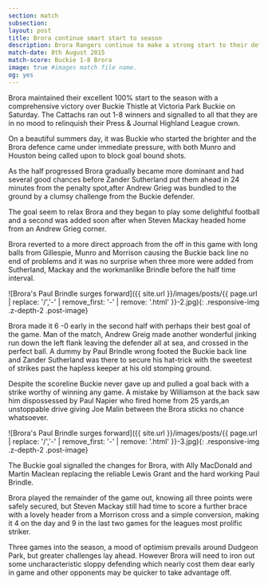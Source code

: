 ```yaml
---
section: match
subsection:
layout: post
title: Brora continue smart start to season
description: Brora Rangers continue to make a strong start to their defence of the Highland League crown as they travel to Buckie Thistle and return with 3 points and two hat tricks.
match-date: 8th August 2015
match-score: Buckie 1-8 Brora
image: true #images match file name.
og: yes
---
```

Brora maintained their excellent 100% start to the season with a comprehensive victory over Buckie Thistle at Victoria Park Buckie on Saturday. The Cattachs ran out 1-8 winners and signalled to all that they are in no mood to relinquish their Press & Journal Highland League crown. 

On a beautiful summers day, it was Buckie who started the brighter and the Brora defence came under immediate pressure, with both Munro and Houston being called upon to block goal bound shots. 

As the half progressed Brora gradually became more dominant and had several good chances before Zander Sutherland put them ahead in 24 minutes from the penalty spot,after Andrew Grieg was bundled to the ground by a clumsy challenge from the Buckie defender.

 The goal seem to relax Brora and they began to play some delightful football and a second was added soon after when Steven Mackay headed home from an Andrew Grieg corner. 

Brora reverted to a more direct approach from the off in this game with long balls from Gillespie, Munro and Morrison causing the Buckie back line no end of problems and it was no surprise when three more were added from Sutherland, Mackay and the workmanlike Brindle before the half time interval. 

![Brora's Paul Brindle surges forward]({{ site.url }}/images/posts/{{ page.url | replace: '/','-' | remove_first: '-' | remove: '.html' }}-2.jpg){: .responsive-img .z-depth-2 .post-image}

Brora made it 6 -0 early in the second half with perhaps their best goal of the game. Man of the match, Andrew Greig made another wonderful jinking run down the left flank leaving the defender all at sea, and crossed in the perfect ball. A dummy by Paul Brindle wrong footed the Buckie back line and Zander Sutherland was there to secure his hat-trick with the sweetest of strikes past the hapless keeper at his old stomping ground. 

Despite the scoreline Buckie never gave up and pulled a goal back with a strike worthy of winning any game. A mistake by Williamson at the back saw him dispossessed by Paul Napier who fired home from 25 yards,an unstoppable drive giving Joe Malin between the Brora sticks no chance whatsoever. 

![Brora's Paul Brindle surges forward]({{ site.url }}/images/posts/{{ page.url | replace: '/','-' | remove_first: '-' | remove: '.html' }}-3.jpg){: .responsive-img .z-depth-2 .post-image}

The Buckie goal signalled the changes for Brora, with Ally MacDonald and Martin Maclean replacing the reliable Lewis Grant and the hard working Paul Brindle. 

Brora played the remainder of the game out, knowing all three points were safely secured, but Steven Mackay still had time to score a further brace with a lovely header from a Morrison cross and a simple conversion, making it 4 on the day and 9 in the last two games for the leagues most prolific striker. 

Three games into the season, a mood of optimism prevails around Dudgeon Park, but greater challenges lay ahead. However Brora will need to iron out some uncharacteristic sloppy defending which nearly cost them dear early in game and other opponents may be quicker to take advantage off. 